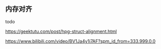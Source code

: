 ## 内存对齐

todo

https://geektutu.com/post/hpg-struct-alignment.html

https://www.bilibili.com/video/BV1Ja4y1i7AF?spm_id_from=333.999.0.0